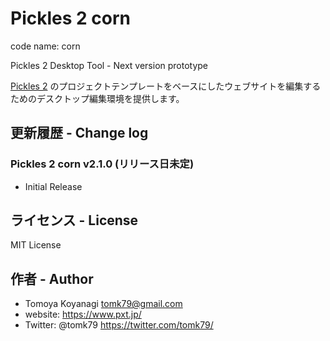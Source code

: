 # Pickles 2 corn

code name: corn

Pickles 2 Desktop Tool - Next version prototype

[Pickles 2](https://pickles2.pxt.jp/) のプロジェクトテンプレートをベースにしたウェブサイトを編集するためのデスクトップ編集環境を提供します。


## 更新履歴 - Change log

### Pickles 2 corn v2.1.0 (リリース日未定)

- Initial Release


## ライセンス - License

MIT License


## 作者 - Author

- Tomoya Koyanagi <tomk79@gmail.com>
- website: <https://www.pxt.jp/>
- Twitter: @tomk79 <https://twitter.com/tomk79/>
